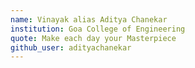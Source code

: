 ```yaml
---
name: Vinayak alias Aditya Chanekar
institution: Goa College of Engineering
quote: Make each day your Masterpiece
github_user: adityachanekar
---
```

